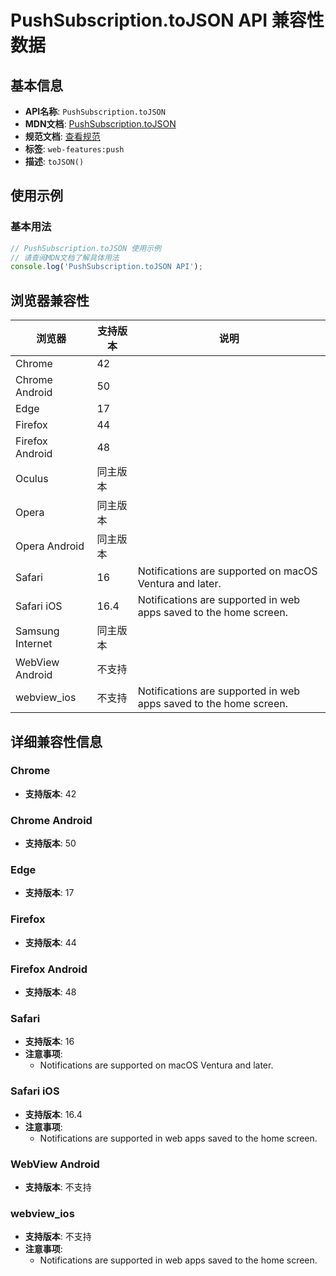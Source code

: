 # PushSubscription.toJSON API 兼容性数据

## 基本信息

- **API名称**: `PushSubscription.toJSON`
- **MDN文档**: [PushSubscription.toJSON](https://developer.mozilla.org/docs/Web/API/PushSubscription/toJSON)
- **规范文档**: [查看规范](https://w3c.github.io/push-api/#dom-pushsubscription-tojson)
- **标签**: `web-features:push`
- **描述**: `toJSON()`

## 使用示例

### 基本用法

```javascript
// PushSubscription.toJSON 使用示例
// 请查阅MDN文档了解具体用法
console.log('PushSubscription.toJSON API');
```

## 浏览器兼容性

| 浏览器 | 支持版本 | 说明 |
|--------|----------|------|
| Chrome | 42 |  |
| Chrome Android | 50 |  |
| Edge | 17 |  |
| Firefox | 44 |  |
| Firefox Android | 48 |  |
| Oculus | 同主版本 |  |
| Opera | 同主版本 |  |
| Opera Android | 同主版本 |  |
| Safari | 16 | Notifications are supported on macOS Ventura and later. |
| Safari iOS | 16.4 | Notifications are supported in web apps saved to the home screen. |
| Samsung Internet | 同主版本 |  |
| WebView Android | 不支持 |  |
| webview_ios | 不支持 | Notifications are supported in web apps saved to the home screen. |

## 详细兼容性信息

### Chrome

- **支持版本**: 42

### Chrome Android

- **支持版本**: 50

### Edge

- **支持版本**: 17

### Firefox

- **支持版本**: 44

### Firefox Android

- **支持版本**: 48

### Safari

- **支持版本**: 16
- **注意事项**:
  - Notifications are supported on macOS Ventura and later.

### Safari iOS

- **支持版本**: 16.4
- **注意事项**:
  - Notifications are supported in web apps saved to the home screen.

### WebView Android

- **支持版本**: 不支持

### webview_ios

- **支持版本**: 不支持
- **注意事项**:
  - Notifications are supported in web apps saved to the home screen.

